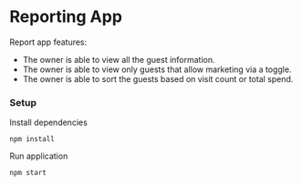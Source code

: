 # Reporting App

Report app features:

- The owner is able to view all the guest information.
- The owner is able to view only guests that allow marketing via a toggle.
- The owner is able to sort the guests based on visit count or total spend.

### Setup

Install dependencies

`npm install`

Run application

`npm start`
